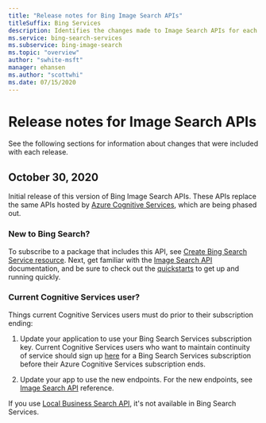 ```yaml
---
title: "Release notes for Bing Image Search APIs"
titleSuffix: Bing Services
description: Identifies the changes made to Image Search APIs for each release.
ms.service: bing-search-services
ms.subservice: bing-image-search
ms.topic: "overview"
author: "swhite-msft"
manager: ehansen
ms.author: "scottwhi"
ms.date: 07/15/2020
---
```


# Release notes for Image Search APIs

See the following sections for information about changes that were included with each release.

## October 30, 2020

Initial release of this version of Bing Image Search APIs. These APIs replace the same APIs hosted by <a href="https://learn.microsoft.com/azure/cognitive-services/bing-image-search/" target="_blank">Azure Cognitive Services</a>, which are being phased out. 

### New to Bing Search?

To subscribe to a package that includes this API, see [Create Bing Search Service resource](../bing-web-search/create-bing-search-service-resource.md). Next, get familiar with the [Image Search API](overview.md) documentation, and be sure to check out the [quickstarts](quickstarts/quickstarts.md) to get up and running quickly.


### Current Cognitive Services user?

Things current Cognitive Services users must do prior to their subscription ending:

1. Update your application to use your Bing Search Services subscription key. Current Cognitive Services users who want to maintain continuity of service should sign up [here](../bing-web-search/create-bing-search-service-resource.md) for a Bing Search Services subscription before their Azure Cognitive Services subscription ends. 
  
2. Update your app to use the new endpoints. For the new endpoints, see [Image Search API](reference/endpoints.md) reference.

If you use <a href="https://learn.microsoft.com/azure/cognitive-services/bing-local-business-search/local-search-reference" target="_blank">Local Business Search API</a>, it's not available in Bing Search Services. 
